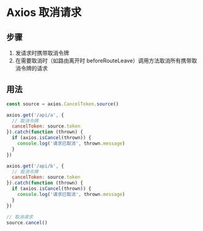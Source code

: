 # Axios 取消请求

## 步骤

1. 发请求时携带取消令牌
2. 在需要取消时（如路由离开时 beforeRouteLeave）调用方法取消所有携带取消令牌的请求

## 用法

```js
const source = axios.CancelToken.source()

axios.get('/api/a', {
  // 取消令牌
  cancelToken: source.token
}).catch(function (thrown) {
  if (axios.isCancel(thrown)) {
    console.log('请求已取消', thrown.message)
  }
})

axios.get('/api/b', {
  // 取消令牌
  cancelToken: source.token
}).catch(function (thrown) {
  if (axios.isCancel(thrown)) {
    console.log('请求已取消', thrown.message)
  }
})

// 取消请求
source.cancel()
```

